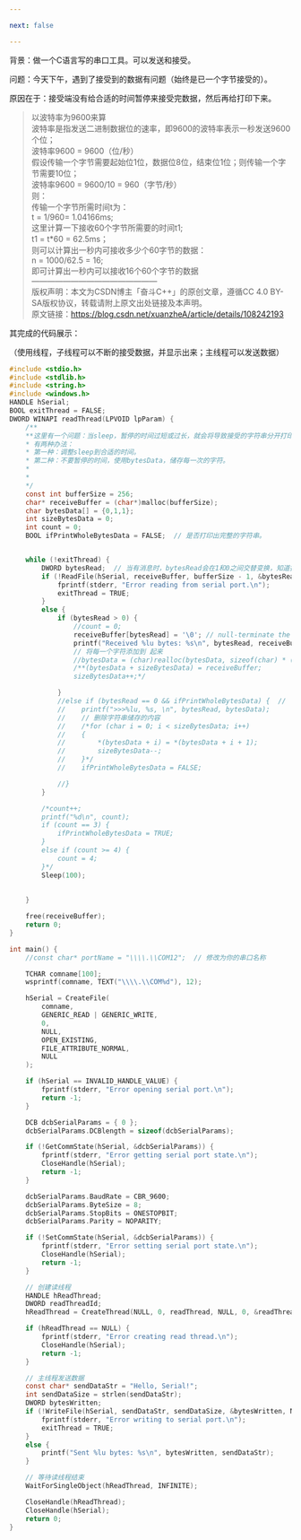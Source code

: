 ```yaml
---

next: false

---
```




<BlogInfo id="1064"/>

背景：做一个C语言写的串口工具。可以发送和接受。

问题：今天下午，遇到了接受到的数据有问题（始终是已一个字节接受的）。

原因在于：接受端没有给合适的时间暂停来接受完数据，然后再给打印下来。

> 以波特率为9600来算  
>  波特率是指发送二进制数据位的速率，即9600的波特率表示一秒发送9600个位；  
>  波特率9600 = 9600（位/秒）  
>  假设传输一个字节需要起始位1位，数据位8位，结束位1位；则传输一个字节需要10位；  
>  波特率9600 = 9600/10 = 960（字节/秒）  
>  则：  
>  传输一个字节所需时间t为：  
>  t = 1/960= 1.04166ms;  
>  这里计算一下接收60个字节所需要的时间t1;  
>  t1 = t*60 = 62.5ms；  
>  则可以计算出一秒内可接收多少个60字节的数据：  
>  n = 1000/62.5 = 16;  
>  即可计算出一秒内可以接收16个60个字节的数据  
>  ————————————————  
>  版权声明：本文为CSDN博主「奋斗C++」的原创文章，遵循CC 4.0 BY-SA版权协议，转载请附上原文出处链接及本声明。  
>  原文链接：https://blog.csdn.net/xuanzheA/article/details/108242193

其完成的代码展示：

（使用线程，子线程可以不断的接受数据，并显示出来；主线程可以发送数据）


```c
#include <stdio.h>
#include <stdlib.h>
#include <string.h>
#include <windows.h>
HANDLE hSerial;
BOOL exitThread = FALSE;
DWORD WINAPI readThread(LPVOID lpParam) {
    /**
    **这里有一个问题：当sleep，暂停的时间过短或过长，就会将导致接受的字符串分开打印了（也就是，接收端没有接受过来）。
    * 有两种办法：
    * 第一种：调整sleep到合适的时间。
    * 第二种：不要暂停的时间，使用bytesData，储存每一次的字符。
    * 
    * 
    */
    const int bufferSize = 256;
    char* receiveBuffer = (char*)malloc(bufferSize);
    char bytesData[] = {0,1,1}; 
    int sizeBytesData = 0;  
    int count = 0;
    BOOL ifPrintWholeBytesData = FALSE;  // 是否打印出完整的字符串。  


    while (!exitThread) {
        DWORD bytesRead;  // 当有消息时，bytesRead会在1和0之间交替变换，知道打印完后，一直0输出。 
        if (!ReadFile(hSerial, receiveBuffer, bufferSize - 1, &bytesRead, NULL)) {
            fprintf(stderr, "Error reading from serial port.\n");
            exitThread = TRUE;
        }
        else {
            if (bytesRead > 0) {
                //count = 0;
                receiveBuffer[bytesRead] = '\0'; // null-terminate the received data
                printf("Received %lu bytes: %s\n", bytesRead, receiveBuffer);
                // 将每一个字符添加到 起来
                //bytesData = (char)realloc(bytesData, sizeof(char) * (sizeBytesData + 1));
                /**(bytesData + sizeBytesData) = receiveBuffer;
                sizeBytesData++;*/

            }
            //else if (bytesRead == 0 && ifPrintWholeBytesData) {  // 
            //    printf(">>>%lu, %s, \n", bytesRead, bytesData);
            //    // 删除字符串储存的内容
            //    /*for (char i = 0; i < sizeBytesData; i++)
            //    {
            //        *(bytesData + i) = *(bytesData + i + 1);
            //        sizeBytesData--;
            //    }*/
            //    ifPrintWholeBytesData = FALSE;

            //}
        } 

        /*count++;
        printf("%d\n", count);
        if (count == 3) {
            ifPrintWholeBytesData = TRUE;  
        }
        else if (count >= 4) {
            count = 4; 
        }*/
        Sleep(100);  
  
  
    }

    free(receiveBuffer);
    return 0;
}

int main() {
    //const char* portName = "\\\\.\\COM12";  // 修改为你的串口名称

    TCHAR comname[100];
    wsprintf(comname, TEXT("\\\\.\\COM%d"), 12);

    hSerial = CreateFile(
        comname,
        GENERIC_READ | GENERIC_WRITE,
        0,
        NULL,
        OPEN_EXISTING,
        FILE_ATTRIBUTE_NORMAL,
        NULL
    );

    if (hSerial == INVALID_HANDLE_VALUE) {
        fprintf(stderr, "Error opening serial port.\n");
        return -1;
    }

    DCB dcbSerialParams = { 0 };
    dcbSerialParams.DCBlength = sizeof(dcbSerialParams);

    if (!GetCommState(hSerial, &dcbSerialParams)) {
        fprintf(stderr, "Error getting serial port state.\n");
        CloseHandle(hSerial);
        return -1;
    }

    dcbSerialParams.BaudRate = CBR_9600;
    dcbSerialParams.ByteSize = 8;
    dcbSerialParams.StopBits = ONESTOPBIT;
    dcbSerialParams.Parity = NOPARITY;

    if (!SetCommState(hSerial, &dcbSerialParams)) {
        fprintf(stderr, "Error setting serial port state.\n");
        CloseHandle(hSerial);
        return -1;
    }

    // 创建读线程
    HANDLE hReadThread;
    DWORD readThreadId;
    hReadThread = CreateThread(NULL, 0, readThread, NULL, 0, &readThreadId);

    if (hReadThread == NULL) {
        fprintf(stderr, "Error creating read thread.\n");
        CloseHandle(hSerial);
        return -1;
    }

    // 主线程发送数据
    const char* sendDataStr = "Hello, Serial!";
    int sendDataSize = strlen(sendDataStr);
    DWORD bytesWritten;
    if (!WriteFile(hSerial, sendDataStr, sendDataSize, &bytesWritten, NULL)) {
        fprintf(stderr, "Error writing to serial port.\n");
        exitThread = TRUE;
    }
    else {
        printf("Sent %lu bytes: %s\n", bytesWritten, sendDataStr);
    }

    // 等待读线程结束
    WaitForSingleObject(hReadThread, INFINITE);

    CloseHandle(hReadThread);
    CloseHandle(hSerial);
    return 0;
}
```






<ActionBox />
